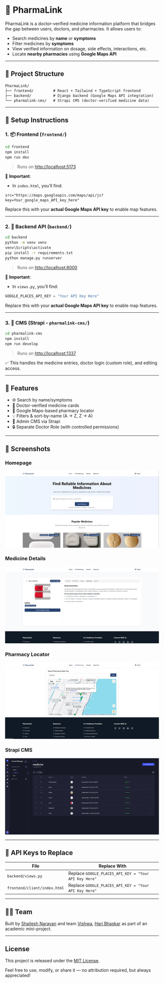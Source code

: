 # 💊 PharmaLink

PharmaLink is a doctor-verified medicine information platform that bridges the gap between users, doctors, and pharmacies. It allows users to:

- Search medicines by **name** or **symptoms**
- Filter medicines by **symptoms**
- View verified information on dosage, side effects, interactions, etc.
- Locate **nearby pharmacies** using **Google Maps API**

---

## 📁 Project Structure

```
PharmaLink/
├── frontend/         # React + Tailwind + TypeScript frontend
├── backend/          # Django backend (Google Maps API integration)
└── pharmalink-cms/   # Strapi CMS (doctor-verified medicine data)
```

---

## 🚀 Setup Instructions

### 1. 📦 Frontend (`frontend/`)

```bash
cd frontend
npm install
npm run dev
```

> Runs on [http://localhost:5173](http://localhost:5000)

🧠 **Important**:
- In `index.html`, you’ll find:
```
src="https://maps.googleapis.com/maps/api/js?key=Your_google_maps_API_key_here"
```
Replace this with your **actual Google Maps API key** to enable map features.

---

### 2. 🐍 Backend API (`backend/`)

```bash
cd backend
python -m venv venv
venv\Scripts\activate    
pip install -r requirements.txt
python manage.py runserver
```

> Runs on [http://localhost:8000](http://localhost:8000)

🧠 **Important**:
- In `views.py`, you’ll find:
```python
GOOGLE_PLACES_API_KEY = "Your API Key Here"
```
Replace this with your **actual Google Maps API key** to enable map features.

---

### 3. 🧠 CMS (Strapi - `pharmalink-cms/`)

```bash
cd pharmalink-cms
npm install
npm run develop
```

> Runs on [http://localhost:1337](http://localhost:1337)

✅ This handles the medicine entries, doctor login (custom role), and editing access.

---

## 🧪 Features

- 🌐 Search by name/symptoms
- 🧠 Doctor-verified medicine cards
- 📍 Google Maps-based pharmacy locator
- 💡 Filters & sort-by-name (A → Z, Z → A)
- 🧰 Admin CMS via Strapi
- 🔒 Separate Doctor Role (with controlled permissions)

---

## 📸 Screenshots

### Homepage

![Homepage](Screenshots/Homepage.jpg)

### Medicine Details

![Medicine Details](Screenshots/MedicineDetailsPage.jpg)

### Pharmacy Locator

![Pharmacy Locator](Screenshots/FindPharmacyPage.jpg)

### Strapi CMS

![Strapi CMS](Screenshots/StrapiMedicineCollection.jpg)

---

## 🔑 API Keys to Replace

| File                         | Replace With                                          |
|------------------------------|-------------------------------------------------------|
| `backend/views.py`           | Replace `GOOGLE_PLACES_API_KEY = "Your API Key Here"` |
| `frontend/client/index.html` | Replace `GOOGLE_PLACES_API_KEY = "Your API Key Here"` |

---

## 🧑‍💻 Team

Built by [Shailesh Narayan](https://github.com/ShaileshNarayan) and team [Vishwa](https://github.com/Vishwa-1514), [Hari Bhaskar](https://github.com/Haribhaskar16) as part of an academic mini-project.

---

## License

This project is released under the [MIT License](LICENSE).

Feel free to use, modify, or share it — no attribution required, but always appreciated!

